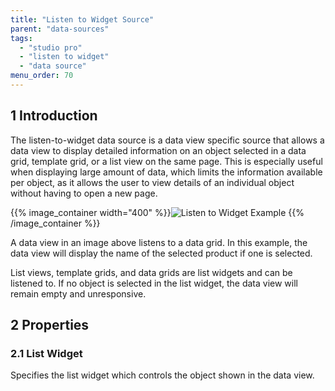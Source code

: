```yaml
---
title: "Listen to Widget Source"
parent: "data-sources"
tags:
  - "studio pro"
  - "listen to widget"
  - "data source"
menu_order: 70
---
```


## 1 Introduction

The listen-to-widget data source is a data view specific source that allows a data view to display detailed information on an object selected in a data grid, template grid, or a list view on the same page. This is especially useful when displaying large amount of data, which limits the information available per object, as it allows the user to view details of an individual object without having to open a new page.

{{% image_container width="400" %}}![Listen to Widget Example](attachments/data-widgets/listen-to-widget-example.jpg)
{{% /image_container %}}

A data view in an image above listens to a data grid. In this example, the data view will display the name of the selected product if one is selected.

List views, template grids, and data grids are list widgets and can be listened to. If no object is selected in the list widget, the data view will remain empty and unresponsive.

## 2 Properties

### 2.1 List Widget

Specifies the list widget which controls the object shown in the data view.
